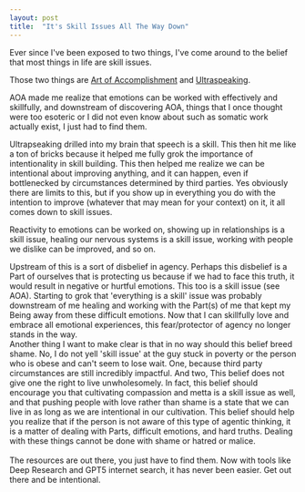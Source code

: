 ```yaml
---
layout: post
title:  "It's Skill Issues All The Way Down"
---
```


Ever since I've been exposed to two things, I've come around to the belief that most things in life are skill issues.


Those two things are <a href="https://www.artofaccomplishment.com/">Art of Accomplishment</a> and <a href="https://ultraspeaking.com">Ultraspeaking</a>.
<br>

AOA made me realize that emotions can be worked with effectively and skillfully, and downstream of discovering AOA, things that I once thought were too esoteric or I did not even know about such as somatic work actually exist, I just had to find them. 
<br>

Ultrapseaking drilled into my brain that speech is a skill. This then hit me like a ton of bricks because it helped me fully grok the importance of intentionality in skill building. This then helped me realize we can be intentional about improving anything, and it can happen, even if bottlenecked by circumstances determined by third parties. Yes obviously there are limits to this, but if you show up in everything you do with the intention to improve (whatever that may mean for your context) on it, it all comes down to skill issues.
<br>

Reactivity to emotions can be worked on, showing up in relationships is a skill issue, healing our nervous systems is a skill issue, working with people we dislike can be improved, and so on. 
<br>

Upstream of this is a sort of disbelief in agency. Perhaps this disbelief is a Part of ourselves that is protecting us because if we had to face this truth, it would result in negative or hurtful emotions. This too is a skill issue (see AOA). Starting to grok that 'everything is a skill' issue was probably downstream of me healing and working with the Part(s) of me that kept my Being away from these difficult emotions. Now that I can skillfully love and embrace all emotional experiences, this fear/protector of agency no longer stands in the way. 
<br>
Another thing I want to make clear is that in no way should this belief breed shame. No, I do not yell 'skill issue' at the guy stuck in poverty or the person who is obese and can't seem to lose wait. One, because third party circumstances are still incredibly impactful. And two, This belief does not give one the right to live unwholesomely. In fact, this belief should encourage you that cultivating compassion and metta is a skill issue as well, and that pushing people with love rather than shame is a state that we can live in as long as we are intentional in our cultivation. This belief should help you realize that if the person is not aware of this type of agentic thinking, it is a matter of dealing with Parts, difficult emotions, and hard truths. Dealing with these things cannot be done with shame or hatred or malice. 
<br><br>
The resources are out there, you just have to find them. Now with tools like Deep Research and GPT5 internet search, it has never been easier. Get out there and be intentional. 